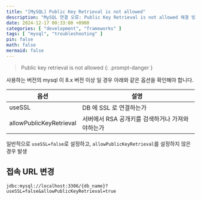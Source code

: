 ```yaml
---
title: "[MySQL] Public Key Retrieval is not allowed"
description: "MySQL 연결 오류: Public Key Retrieval is not allowed 해결 방법"
date: 2024-12-17 00:33:00 +0900
categories: [ "development", "frameworks" ]
tags: [ "mysql", "troubleshooting" ]
pin: false
math: false
mermaid: false
---
```


> Public key retrieval is not allowed
{: .prompt-danger }

사용하는 버전의 mysql 이 8.x 버전 이상 일 경우 아래와 같은 옵션을 확인해야 합니다.

| **옵션**                  | **설명**                      |
|-------------------------|-----------------------------|
| useSSL                  | DB 에 SSL 로 연결하는가            |
| allowPublicKeyRetrieval | 서버에서 RSA 공개키를 검색하거나 가져와야하는가 |

일반적으로 `useSSL=false`로 설정하고, `allowPublicKeyRetrieval`를 설정하지 않은 경우 발생

## 접속 URL 변경

```
jdbc:mysql://localhost:3306/{db_name}?useSSL=false&allowPublicKeyRetrieval=true
```
